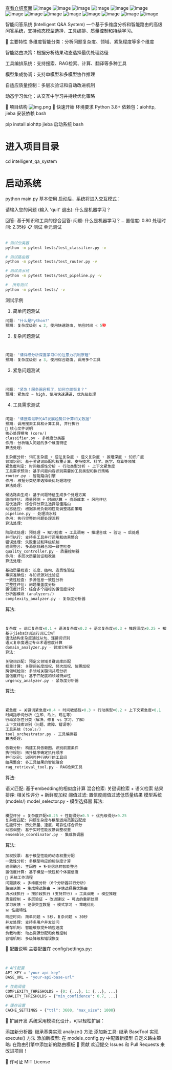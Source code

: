 [查看介绍页面](https://raw.githubusercontent.com/aitachi/QAintell/main/Introduction.html)
![image](https://github.com/user-attachments/assets/9c8bef82-5943-4d1c-8010-d1c4e197ef56)
![image](https://github.com/user-attachments/assets/939ec87b-3050-4668-8b64-7a7133820e7a)
![image](https://github.com/user-attachments/assets/718a446d-dd4b-4dd4-96c2-381b2dac855e)
![image](https://github.com/user-attachments/assets/5d0dbd6e-95a4-46b4-9aac-4795234bafa2)
![image](https://github.com/user-attachments/assets/11b99213-b126-4bd7-8a5e-1f6c2c25d0a7)
![image](https://github.com/user-attachments/assets/cf0a14a6-ef84-48b8-b8ec-c0618cce28dd)
![image](https://github.com/user-attachments/assets/8be9874a-0df5-4466-a903-cd62a73f8c8f)
![image](https://github.com/user-attachments/assets/ab085a24-6101-439b-8b96-30301ef30369)
![image](https://github.com/user-attachments/assets/e1018e5e-9538-4c63-ba7b-1b23fe648ced)
![image](https://github.com/user-attachments/assets/2a2ce9a8-d957-44dd-9f16-4d29ad161c19)
![image](https://github.com/user-attachments/assets/57fe3b28-53bc-4485-8346-d86f7fa1e70e)
![image](https://github.com/user-attachments/assets/439dfa67-4f9f-4de1-89f0-fdbfeb13f48f)
![image](https://github.com/user-attachments/assets/7fc5b815-8633-46aa-89ca-07c88a765afa)
![image](https://github.com/user-attachments/assets/082e2b92-0952-4c56-b780-066907eed6b8)






智能问答系统 (Intelligent Q&A System)
一个基于多维度分析和智能路由的高级问答系统，支持动态模型选择、工具编排、质量控制和持续学习。

🌟 主要特性
多维度智能分类：分析问题复杂度、领域、紧急程度等多个维度

智能路由决策：根据分析结果动态选择最优处理路径

工具编排系统：支持搜索、RAG检索、计算、翻译等多种工具

模型集成协调：支持单模型和多模型协作推理

自适应质量控制：多层次验证和自动改进机制

动态学习优化：从交互中学习并持续优化策略


📁 项目结构
![img.png](img.png)
🚀 快速开始
环境要求
Python 3.8+
依赖包：aiohttp, jieba
安装依赖
bash
 
pip install aiohttp jieba
启动系统
bash
 
# 进入项目目录
cd intelligent_qa_system

# 启动系统
python main.py
基本使用
启动后，系统将进入交互模式：

 
请输入您的问题 (输入 'quit' 退出): 什么是机器学习？

回答: 基于知识和工具的综合回答: 问题: 什么是机器学习？...
置信度: 0.80
处理时间: 2.35秒
📋 测试
 单元测试

```bash
 
# 测试分类器
python -m pytest tests/test_classifier.py -v

# 测试路由器
python -m pytest tests/test_router.py -v

# 测试流水线
python -m pytest tests/test_pipeline.py -v

#  所有测试
python -m pytest tests/ -v
```
测试示例
1. 简单问题测试
```python
问题: "什么是Python?"
预期: 复杂度级别 ≤ 2, 使用快速路由, 响应时间 < 5秒
```
2. 复杂问题测试
```python
 
 
问题: "请详细分析深度学习中的注意力机制原理"
预期: 复杂度级别 ≥ 3, 使用综合路由, 调用多个工具
```

3. 紧急问题测试
```python
 
 
问题: "紧急！服务器宕机了，如何立即恢复？"
预期: 紧急度 = high, 使用快速通道, 优先级处理
```
4. 工具需求测试
```python
 
问题: "请搜索最新的AI发展趋势并计算相关数据"
预期: 调用搜索工具和计算工具, 并行执行
🔧 核心文件说明
核心处理模块 (core/)
classifier.py - 多维度分类器
作用: 分析输入问题的多个维度特征
算法处理:

复杂度分析: 词汇复杂度 + 语法复杂度 + 语义复杂度 + 推理深度 + 知识广度
领域识别: 基于关键词匹配和权重计算，支持技术、科学、医学、商业等领域
紧急度判定: 时间敏感性分析 + 行动类型分析 + 上下文紧急度
工具需求预测: 基于问题内容识别需要的工具类型和执行策略
router.py - 智能路由引擎
作用: 根据分类结果选择最优处理路径
算法处理:

候选路由生成: 基于问题特征生成多个处理方案
路由评估: 质量预测 + 时间估算 + 资源成本 + 风险评估
最优选择: 综合评分算法选择最佳路由
动态适应: 根据系统负载和性能调整路由策略
pipeline.py - 处理流水线
作用: 执行完整的问题处理流程
算法处理:

阶段式处理: 预处理 → 知识检索 → 工具调用 → 推理合成 → 验证 → 后处理
并行执行: 支持多工具并行调用和结果整合
错误处理: 失败重试和降级机制
结果整合: 多源信息融合和一致性检查
quality_controller.py - 质量控制器
作用: 多层次质量验证和改进
算法处理:

基础质量检查: 长度、结构、连贯性验证
事实准确性: 与知识源对比验证
一致性检查: 多源信息一致性分析
完整性评估: 问题覆盖度分析
置信度计算: 综合多个指标的置信度评分
分析器模块 (analyzers/)
complexity_analyzer.py - 复杂度分析器
```
算法:

```python
 
 
复杂度 = 词汇复杂度×0.1 + 语法复杂度×0.2 + 语义复杂度×0.3 + 推理深度×0.25 + 知识广度×0.15
基于jieba分词进行词汇分析
语法结构复杂度通过从句、连接词识别
语义复杂度通过专业术语密度计算
domain_analyzer.py - 领域分析器
算法:

关键词匹配: 预定义领域关键词库匹配
权重计算: 关键词长度加权、频次加权、位置加权
跨领域检测: 多领域关键词共现分析
置信度评估: 基于匹配度和领域特异性
urgency_analyzer.py - 紧急度分析器

```
算法:

```python
 
 
紧急度 = 关键词紧急度×0.4 + 时间敏感性×0.3 + 行动类型×0.2 + 上下文紧急度×0.1
时间指示词分析（立即、马上、现在等）
行动紧急性分类（解决、修复 vs 学习、了解）
上下文线索识别（问题、故障、错误等）
工具系统 (tools/)
tool_orchestrator.py - 工具编排器
算法处理:

依赖分析: 构建工具依赖图，识别前置条件
执行规划: 拓扑排序确定执行顺序
并行识别: 识别可并行执行的工具组
结果整合: 多工具结果的智能融合
rag_retrieval_tool.py - RAG检索工具

```
算法:

语义匹配: 基于embedding的相似度计算
混合检索: 关键词检索 + 语义检索
结果排序: 相关性评分 + 新鲜度加权
阈值过滤: 置信度阈值过滤低质量结果
模型系统 (models/)
model_selector.py - 模型选择器
算法:

```python
 
模型评分 = 复杂度匹配×0.25 + 性能得分×0.5 + 优先级得分×0.25
复杂度匹配: 问题复杂度与模型适用范围匹配度
性能评分: 历史质量、速度、可靠性综合评分
动态调整: 基于实时性能反馈调整权重
ensemble_coordinator.py - 集成协调器
```
算法:
```
加权投票: 基于模型性能的动态权重分配
一致性分析: 多模型响应的相似度计算
结果融合: 主回答 + 补充信息的智能整合
置信度计算: 基于模型一致性和个体置信度
🔄 系统工作流程
问题接收 → 多维度分析 (6个分析器并行分析)
路由决策 → 生成候选路由 → 评估选择最优路由
流水线执行 → 按阶段执行 (支持并行) → 工具调用 → 模型推理
质量控制 → 多层验证 → 改进建议 → 可选的重新处理
学习反馈 → 记录交互数据 → 模式学习 → 策略优化
📊 性能特性
响应时间: 简单问题 < 5秒，复杂问题 < 30秒
并发处理: 支持多用户并发访问
缓存机制: 智能缓存提升响应速度
负载均衡: 动态资源分配和负载控制
容错机制: 多级降级和错误恢复
```

🔧 配置说明
主要配置在 config/settings.py:

```python
 
 
# API配置
API_KEY = "your-api-key"
BASE_URL = "your-api-base-url"

# 性能阈值
COMPLEXITY_THRESHOLDS = {0: {...}, 1: {...}, ...}
QUALITY_THRESHOLDS = {"min_confidence": 0.7, ...}

# 缓存设置
CACHE_SETTINGS = {"ttl": 3600, "max_size": 1000}
```

📝 扩展开发
系统采用模块化设计，可以轻松扩展：

添加新分析器: 继承基类实现 analyze() 方法
添加新工具: 继承 BaseTool 实现 execute() 方法
添加新模型: 在 models_config.py 中配置新模型
自定义路由策略: 在路由引擎中添加新的路由模板
🤝 贡献
欢迎提交 Issues 和 Pull Requests 来改进项目！

📄 许可证
MIT License
